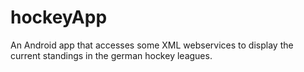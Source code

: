 hockeyApp
=========

An Android app that accesses some XML webservices
to display the current standings in the german
hockey leagues.
